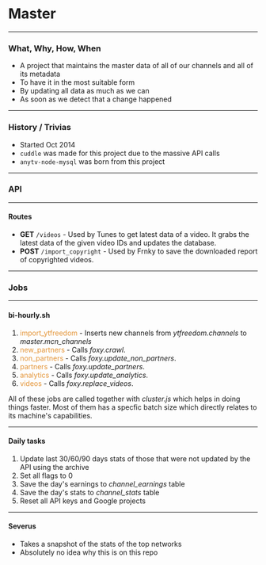 # Master

---

### What, Why, How, When
- A project that maintains the master data of all of our channels and all of its metadata
- To have it in the most suitable form
- By updating all data as much as we can
- As soon as we detect that a change happened

---

### History / Trivias
- Started Oct 2014
- `cuddle` was made for this project due to the massive API calls
- `anytv-node-mysql` was born from this project

---

### API

---

#### Routes

- **GET** `/videos` - Used by Tunes to get latest data of a video. It grabs the latest data of the given video IDs and updates the database.
- **POST** `/import_copyright` - Used by Frnky to save the downloaded report of copyrighted videos.

---

### Jobs

---

#### bi-hourly.sh

1. <span style="color: #e49436">import_ytfreedom</span> - Inserts new channels from *ytfreedom.channels* to *master.mcn_channels*
2. <span style="color: #e49436">new_partners</span> - Calls *foxy.crawl*.
3. <span style="color: #e49436">non_partners</span> - Calls *foxy.update_non_partners*.
4. <span style="color: #e49436">partners</span> - Calls *foxy.update_partners*.
5. <span style="color: #e49436">analytics</span> - Calls *foxy.update_analytics*.
6. <span style="color: #e49436">videos</span> - Calls *foxy.replace_videos*.

All of these jobs are called together with *cluster.js* which helps in doing things faster. Most of them has a specfic batch size which directly relates to its machine's capabilities.

----

#### Daily tasks

1. Update last 30/60/90 days stats of those that were not updated by the API using the archive
2. Set all flags to 0
3. Save the day's earnings to *channel_earnings* table
4. Save the day's stats to *channel_stats* table
5. Reset all API keys and Google projects

---

#### Severus
- Takes a snapshot of the stats of the top networks
- Absolutely no idea why this is on this repo
